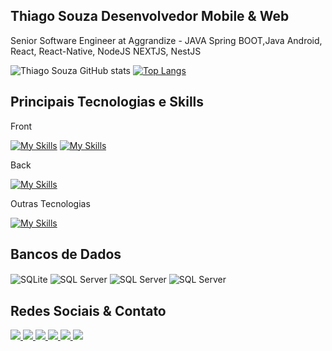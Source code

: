## Thiago Souza Desenvolvedor Mobile & Web
Senior Software Engineer at Aggrandize - JAVA Spring BOOT,Java Android,  React, React-Native, NodeJS NEXTJS, NestJS

![Thiago Souza GitHub stats](https://github-readme-stats.vercel.app/api?username=thiagosouzasi&show_icons=true&theme=radical&count_private=true&hide=contribs)
[![Top Langs](https://github-readme-stats.vercel.app/api/top-langs/?username=thiagosouzasi&theme=radical&langs_count=10&layout=compact)](https://github.com/anuraghazra/github-readme-stats)



<!-- <h2>Principais Tecnologias & Skills</h2>
<div>
  <img align="center" alt="JS" height="40" width="40" src="https://raw.githubusercontent.com/devicons/devicon/master/icons/javascript/javascript-plain.svg">  
  <img align="center" alt="React" height="40" width="40" src="https://raw.githubusercontent.com/devicons/devicon/master/icons/react/react-original.svg">
  <img align="center" alt="Node" height="40" width="40" src="https://cdn.jsdelivr.net/gh/devicons/devicon/icons/nodejs/nodejs-original.svg" />
  <img align="center" alt="HTML" height="40" width="40" src="https://raw.githubusercontent.com/devicons/devicon/master/icons/html5/html5-original.svg">
  <img align="center" alt="CSS" height="40" width="40" src="https://raw.githubusercontent.com/devicons/devicon/master/icons/css3/css3-original.svg">
  <img align="center" alt="Andoid" height="40" width="40" src="https://cdn.jsdelivr.net/gh/devicons/devicon/icons/android/android-original-wordmark.svg">
  <img align="center" alt="figma" height="40" width="40" src="https://cdn.jsdelivr.net/gh/devicons/devicon/icons/figma/figma-original.svg">
  <img align="center" alt="figma" height="40" width="40" src="https://cdn.jsdelivr.net/gh/devicons/devicon/icons/vscode/vscode-original.svg">
  <img align="center" alt="figma" height="40" width="40" src="https://cdn.jsdelivr.net/gh/devicons/devicon/icons/bootstrap/bootstrap-plain.svg">
   <img align="center" alt="figma" height="40" width="40" src="https://cdn.jsdelivr.net/gh/devicons/devicon/icons/firebase/firebase-plain.svg">     
</div> -->

 ## Principais Tecnologias e Skills
 
 Front

 [![My Skills](https://skillicons.dev/icons?i=js,html,css,react,firebase)](https://skillicons.dev)
 [![My Skills](https://skillicons.dev/icons?i=figma,nextjs,ts,tailwind,materialui,androidstudio)](https://skillicons.dev)

 Back

 [![My Skills](https://skillicons.dev/icons?i=java,nestjs,prisma,nodejs&theme=light)](https://skillicons.dev)

Outras Tecnologias

 [![My Skills](https://skillicons.dev/icons?i=aws,gitlab,git,github,docker,vscode,idea)](https://skillicons.dev)

<h2>Bancos de Dados</h2>
<div>
  <img align="center" alt="SQLite"  src="https://img.shields.io/badge/SQLite-07405E?style=for-the-badge&logo=sqlite&logoColor=white">  
  <img align="center" alt="SQL Server" src="https://img.shields.io/badge/Microsoft_SQL_Server-CC2927?style=for-the-badge&logo=microsoft-sql-server&logoColor=white">
  <img align="center" alt="SQL Server" src="https://img.shields.io/badge/PostgreSQL-316192?style=for-the-badge&logo=postgresql&logoColor=white">
  <img align="center" alt="SQL Server" src="	https://img.shields.io/badge/Prisma-3982CE?style=for-the-badge&logo=Prisma&logoColor=white">
  
</div>
<h2>Redes Sociais & Contato</h2>
<div> 
    <a href="https://www.linkedin.com/in/thiago-ramos-de-souza-42804ab1" target="_blank">
      <img src="https://img.shields.io/badge/LinkedIn-0077B5?style=for-the-badge&logo=linkedin&logoColor=white" target="_blank">
    </a>
    <a href="https://www.instagram.com/prof_thiago_souza" target="_blank">
      <img src="https://img.shields.io/badge/-Instagram-%23E4405F?style=for-the-badge&logo=instagram&logoColor=white" target="_blank">
    </a>
      <a href="https://www.facebook.com/thiago.souza.777" target="_blank">
       <img src="https://img.shields.io/badge/Facebook-1877F2?style=for-the-badge&logo=facebook&logoColor=white" target="_blank">
    </a>
    <a href="https://www.instagram.com/prof_thiago_souza" target="_blank">
       <img src="https://img.shields.io/badge/Discord-7289DA?style=for-the-badge&logo=discord&logoColor=white" target="_blank">
    </a>
    <a href="mailto:thiagosouzasi32@gmail.com" target="_blank">
       <img src="https://img.shields.io/badge/Gmail-D14836?style=for-the-badge&logo=gmail&logoColor=white" target="_blank">
    </a>
    <a href="https://api.whatsapp.com/send?phone=5588993360370&text=WatsApp%20Thiago%20Souza" target="_blank">
       <img src="https://img.shields.io/badge/WhatsApp-25D366?style=for-the-badge&logo=whatsapp&logoColor=white" target="_blank">
    </a>
</div>

